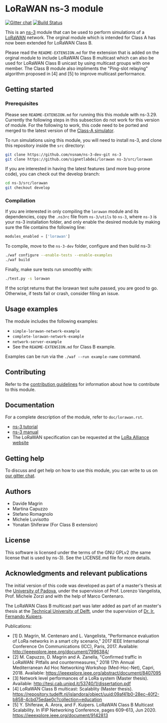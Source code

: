 # LoRaWAN ns-3 module #

[![Gitter chat](https://badges.gitter.im/gitterHQ/gitter.png)](https://gitter.im/ns-3-lorawan)
[![Build Status](https://travis-ci.org/signetlabdei/lorawan.svg?branch=master)](https://travis-ci.org/signetlabdei/lorawan)

This is an [ns-3](https://www.nsnam.org "ns-3 Website") module that can be used
to perform simulations of a [LoRaWAN](http://www.lora-alliance.org/technology
"LoRa Alliance") network. The orginal module which is intended for Class A has now been extended
for LoRaWAN Class B.

Please read the `README-EXTENSION.md` for the extension that is added on the orginal module to include 
LoRaWAN Class B multicast which can also be used for LoRaWAN Class B unicast by using multicast groups with one member.
The Class B module also impliments the "Ping-slot relaying" algorithm proposed in [4] and [5] to improve multicast performance. 

## Getting started ##

### Prerequisites ###

Please see `README-EXTENSION.md` for running this this module with ns-3.29. 
Currently the following steps in this subsection do not work for this version of module. For the following to work, this code need to be ported and merged to the latest version of the [Class-A simulator](https://github.com/signetlabdei/lorawan).

To run simulations using this module, you will need to install ns-3, and clone
this repository inside the `src` directory:

```bash
git clone https://github.com/nsnam/ns-3-dev-git ns-3
git clone https://github.com/signetlabdei/lorawan ns-3/src/lorawan
```

If you are interested in having the latest features (and more bug-prone code),
you can check out the develop branch:

```bash
cd ns-3/src/lorawan
git checkout develop
```

### Compilation ###

If you are interested in only compiling the `lorawan` module and its
dependencies, copy the `.ns3rc` file from `ns-3/utils` to `ns-3`, where `ns-3`
is your ns-3 installation folder, and only enable the desired module by making
sure the file contains the following line:

```python
modules_enabled = ['lorawan']
```

To compile, move to the `ns-3-dev` folder, configure and then build ns-3:

```bash
./waf configure --enable-tests --enable-examples
./waf build
```

Finally, make sure tests run smoothly with:

```bash
./test.py -s lorawan
```

If the script returns that the lorawan test suite passed, you are good to go.
Otherwise, if tests fail or crash, consider filing an issue.

## Usage examples ##

The module includes the following examples:

- `simple-lorawan-network-example`
- `complete-lorawan-network-example`
- `network-server-example`
- See the `README-EXTENSION.md` for Class B example.

Examples can be run via the `./waf --run example-name` command.

## Contributing ##

Refer to the [contribution guidelines](.github/CONTRIBUTING.md) for information
about how to contribute to this module.

## Documentation ##

For a complete description of the module, refer to `doc/lorawan.rst`.

- [ns-3 tutorial](https://www.nsnam.org/docs/tutorial/html "ns-3 Tutorial")
- [ns-3 manual](https://www.nsnam.org/docs/manual/html "ns-3 Manual")
- The LoRaWAN specification can be requested at the [LoRa Alliance
  website](http://www.lora-alliance.org)

## Getting help ##

To discuss and get help on how to use this module, you can write to us on [our
gitter chat](https://gitter.im/ns-3-lorawan "lorawan Gitter chat").

## Authors ##

- Davide Magrin
- Martina Capuzzo
- Stefano Romagnolo
- Michele Luvisotto
- Yonatan Shiferaw (For Class B extension)

## License ##

This software is licensed under the terms of the GNU GPLv2 (the same license
that is used by ns-3). See the LICENSE.md file for more details.

## Acknowledgments and relevant publications ##

The initial version of this code was developed as part of a master's thesis at
the [University of Padova](https://unipd.it "Unipd homepage"), under the
supervision of Prof. Lorenzo Vangelista, Prof. Michele Zorzi and with the help
of Marco Centenaro.

The LoRaWAN Class B multicast part was later added as part of an master's thesis
at the [Technical University of Delft](https://www.tudelft.nl "TU Delft homepage"), 
under the supervision of [Dr. Ir. Fernando Kuipers](https://fernandokuipers.nl/).

Publications:
- [1] D. Magrin, M. Centenaro and L. Vangelista, "Performance evaluation of LoRa
  networks in a smart city scenario," 2017 IEEE International Conference On
  Communications (ICC), Paris, 2017. Available:
  http://ieeexplore.ieee.org/document/7996384/
- [2] M. Capuzzo, D. Magrin and A. Zanella, "Confirmed traffic in LoRaWAN: Pitfalls
  and countermeasures," 2018 17th Annual Mediterranean Ad Hoc Networking
  Workshop (Med-Hoc-Net), Capri, 2018. Available:
  https://ieeexplore.ieee.org/abstract/document/8407095
- [3] Network level performances of a LoRa system (Master thesis). Available:
  http://tesi.cab.unipd.it/53740/1/dissertation.pdf
- [4] LoRaWAN Class B multicast: Scalablity (Master thesis).
  https://repository.tudelft.nl/islandora/object/uuid:09af41b0-28ec-40f2-b858-4cbd75edae0c?collection=education
- [5] Y. Shiferaw, A. Arora, and F. Kuipers. LoRaWAN Class B Multicast Scalability. In IFIP
Networking Conference, pages 609–613, Jun 2020.
https://ieeexplore.ieee.org/document/9142813
